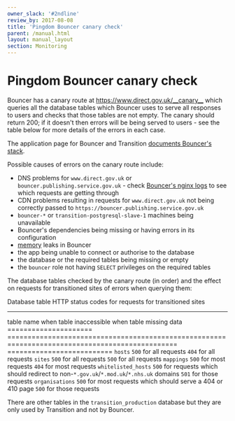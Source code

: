 ```yaml
---
owner_slack: '#2ndline'
review_by: 2017-08-08
title: 'Pingdom Bouncer canary check'
parent: /manual.html
layout: manual_layout
section: Monitoring
---
```


# Pingdom Bouncer canary check

Bouncer has a canary route at <https://www.direct.gov.uk/__canary__>
which queries all the database tables which Bouncer uses to serve all
responses to users and checks that those tables are not empty. The
canary should return 200; if it doesn't then errors will be being served
to users - see the table below for more details of the errors in each
case.

The application page for Bouncer and Transition [documents Bouncer's
stack](applications/bouncer-and-transition.html#bouncer-s-stack).

Possible causes of errors on the canary route include:

-   DNS problems for `www.direct.gov.uk` or
    `bouncer.publishing.service.gov.uk` - check [Bouncer's nginx
    logs](https://kibana.publishing.service.gov.uk/kibana/#/dashboard/elasticsearch/Bouncer)
    to see which requests are getting through
-   CDN problems resulting in requests for `www.direct.gov.uk` not being
    correctly passed to `https://bouncer.publishing.service.gov.uk`
-   `bouncer-*` or `transition-postgresql-slave-1` machines being
    unavailable
-   Bouncer's dependencies being missing or having errors in its
    configuration
-   [memory](https://graphite.publishing.service.gov.uk/render/?width=600&height=300&target=alias(dashed(constantLine(6442450944)),%22critical%22)&target=alias(dashed(constantLine(4294967296)),%22warning%22)&target=bouncer-*_redirector.processes-app-bouncer.ps_rss&from=-2days)
    leaks in Bouncer
-   the app being unable to connect or authorise to the database
-   the database or the required tables being missing or empty
-   the `bouncer` role not having `SELECT` privileges on the required
    tables

The database tables checked by the canary route (in order) and the
effect on requests for transitioned sites of errors when querying them:

  Database table          HTTP status codes for requests for transitioned sites
  ----------------------- -----------------------------------------------------------------------------------------------------------------------------
  table name              when table inaccessible when table missing data
  =====================   ================================================================================================ ==========================
  `hosts`                 `500` for all requests `404` for all requests
  `sites`                 `500` for all requests `500` for all requests
  `mappings`              `500` for most requests `404` for most requests
  `whitelisted_hosts`     `500` for requests which should redirect to non-`*.gov.uk`/`*.mod.uk`/`*.nhs.uk` domains `501` for those requests
  `organisations`         `500` for most requests which should serve a 404 or 410 page `500` for those requests

There are other tables in the `transition_production` database but they
are only used by Transition and not by Bouncer.
